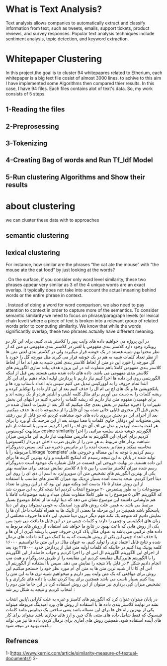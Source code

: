 # What is Text Analysis?
Text analysis allows companies to automatically extract and classify information from text, such as tweets, emails, support tickets, product reviews, and survey responses. Popular text analysis techniques include sentiment analysis, topic detection, and keyword extraction.

# Whitepaper Clustering

In this project,the goal is to cluster 94 whitepapres related to Etherium, each whitepaper is a big text file cosist of almost 3000 lines.
to achive to this aim I have implemented some Algorithms then compared thier results.
In this case, I have 94 files. Each files contains alot of text's data. So, my work consists of 5 steps.
## 1-Reading the files
## 2-Preprosessing
## 3-Tokenizing
## 4-Creating Bag of words and Run Tf_Idf Model
## 5-Run clustering Algorithms and Show their results 

# about clustering
we can cluster these data with to approaches 
## semantic clustering
## lexical clustering
For instance, how similar are the phrases “the cat ate the mouse” with “the mouse ate the cat food” by just looking at the words?


. On the surface, if you consider only word level similarity, these two phrases appear very similar as 3 of the 4 unique words are an exact overlap. It typically does not take into account the actual meaning behind words or the entire phrase in context.


. Instead of doing a word for word comparison, we also need to pay attention to context in order to capture more of the semantics. To consider semantic similarity we need to focus on phrase/paragraph levels (or lexical chain level) where a piece of text is broken into a relevant group of related words prior to computing similarity. We know that while the words significantly overlap, these two phrases actually have different meaning.


در این پروژه می خواهیم داده های وایت پیپر را کلاستر بندی کنیم. برای این کار دو رویکرد وجود دارد کلاستر بندی مفهومی یا لغتی در کلاستر بندی مفهومی دو متن که از نظر محتوا بهم شبیه هستند در یک خوشه قرار میگیرند ولی در کلاستر بندی لغتی متن ها از نظر تعداد کلمات شبیه به هم در یک خوشه قرار می گیرند مثل مورچه گل را خورد یا گل مورچه را خورد این دو متن از لحاظ کلاستر بندی لغتی شبیه به هم اند اما از لحاظ کلاستر بندی مفهومی کاملا باهم متفاوت اند در این پروژه هدف پیاده سازی الگوریتم های کلاستر بندی مفهومی می باشد. داده های داده شده متنی هستند پس قبل از اینکه الگوریتمی روی این داده ها اجرا کنیم نیاز داریم تا پردازش اولیه انجام دهیم برای این کار ابتدا تمام حروف را به لوورکیس  تبدیل می کنیم سپس باید اعداد ،استاپ ورد ها و پانکچویشن ها و تگ های اچ تی ام ال را حذف کنیم بعد از این کار داده را توکنایز کرده و ریشه کلمات را به دست می آوریم برای مثال کلمه ابلیتی و ابلیتیز هردو از یک ریشه اند و برای فهمیدن مفهوم متن نیاز داریم که ریشه کلمات را ذخیره کنیم 
در انتهای این بخش تغییرات را ذخیره میکنیم در بخش بعدی چک میکنیم که اگر بعد از تغییرات اعمال شده در بخش قبل اگر محتوی فایلی خالی شده  بود آن فایل را از مجموعه داده ها حذف میکنیم. بعد از اجرای این دو بخش برروی داده های خود مشاهده کردیم که دو فایل از بین رفتند یعنی محتویات این دوفایل حاوی کلمات با معنا نبودند 
بعد از این مرحله بگ آو ورد را برای هر لغت بدست آوردیم و مدل تی اف آی دی اف را اجرا کردیم.
سپس با استفاده از تابع مشابهت کوسینوس cosine similarity
الگوریتم خوشه بندی سلسه مراتبی را اجرا کردیم برای اجرای این الگوریتم به  ماتریس مشابهت نیاز داریم این ماتریس میزان شباهت بردار های مربوط به هر متن را از طریق ضرب داخلی دو بردار (کسینوس) محاسبه میکند و مقادیر بدست آمده را در ماتریس ذخیره می کند. 
سپس دندروگرام مربوطه را با Linkage 'complete'
رسم کردیم
با توجه به این مساله و خروجی های تولید شده در پایان به این نتیجه رسیدم که لینکیج کامپلیت و وارد بهترین گزینه ها برای این داده هستند.
در نهایت خروجی این قسمت در فایل شماره یک موجود است
دندروگرام رسم شده میزان کلاستر مناسب را بین ۵ تا ۸ کلاستر نمایش میدهد.
برای مقایسه بهتر یکی از بهترین الگوریتم های تشخیص متن آن سوپروایزد به اسم ال دی ای را روی این دیتا اجرا کردیم.
نتیجه بدست آمده بسیار نزدیک بود میزان کلاستر های مناسب با استفاده از این روش مقدار ۵ تا۶ بدست آمد ونکته مهم این بود که در این روش ما تعداد موضوعات را به طور پیشفرض ۲۰ موضوع انتخاب کردیم اما نتیجه کار به این صورت شد که الگوریتم ۴الی ۵  موضوع را به طور کاملا متفاوت نشان میداد و بقیه موضوعات کاملا با هم ه\وشانی داشتند این موضوع نشان می دهد که دیتا اولیه ما از لحاظ موضوع بسیار مرتبط می باشد  به همین علت روش های ورد امبدینگ به خوبی نمیتواند روی این دیتا پاسخگو باشد همچنین در این مرحله ما بعضی از تاپیک ها به همراه کلمات داخل آن ها را نمایش دادیم که متوجه یک نکته مهم دیگر درون دیتا شدیم. این داده ها حروف مختلفی از زبان های انگیلیسی و چینی را دارند و کلمات چینی نیز در این فایل ها یافت می شود پس یکی از روش هایی که باعث بهبود در نتایج ما خواهد شد استفاده از روش های مربوط به داده های ترکیبی می باشد به عنوان مثال پاک کردن حروف چینی یا ریشه گیری از آن ها و یا حذف اعداد چینی این یکی از روش هاییست که به ما کمک می کند تا داده های نرمال شده و نتایج قابل اعتماد تری را تولید کنیم.
به عنوان مثال در این متن ما توانستیم ۱۶۰۰۰ کلمه یونیک پیدا کنیم در حالیکه که کلمات اولیه متن قبل از پردازش حدود ۲۲۵۰۰۰ بود
بعد از اجرای این الگوریتم الگوریتم ال اس ای را اجرا کردیم و جواب حاصله از این الگوریتم را با الگوریتم هایررکیال مقایسه کردیم این مقایسه را از طریق دندروگرام و هیت مپ انجام دادیم
شکل ۴ در فایل بالا نتیجه را نمایش می دهد.
سپس با استفاده از الگوریتم ال اس آی
کا تا از شبیه ترین متن ها به متن آي ام مورد نظر خود را جستجو میکنیم این روش برای مواقعی که یک متن وایت پیپر داریم و میخواهیم شبیه ترن ها به این متن را پیدا کنیم بسیار ناسب می باشد همچنین برای پیدا کردن تقلب یا داده های تکراری و یا تشخیص میزان کپی برداری نیز میتوان از این روش استفاده کرد در این جا ما متن دوم را انتخاب کردیم و نتیجه به شکل زیر شد
:

در پایان میتوان عنوان کرد که الگوریتم های کامینز و غیره به علت کارایی \پایین انتخاب نشد 
در نهایت کلاستر بندی داده ها با استفاده از روش های ورد امبدینگ مربوطه میتواند یکی از بهترین راه حل ها برای این مساله باشد یعنی ساختن یک دیتابیس مانند کلمات فیسبوک که فقط شامل داده های متنی بلاک چین و ارز های مجازی باشد میتواند برای 
کار های آینده استفاده شود.
همچنین روش های آماری برای نرمال کردن داده ها نیز می تواند باعث بهبود در نتیجه شود.

## Refrences

1-(https://www.kernix.com/article/similarity-measure-of-textual-documents/)
2-
